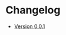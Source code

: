 # Changelog

- [Version 0.0.1](https://github.com/dj-sciops/o-science-institute_w-neuro-lab/releases/tag/v0.0.1)
